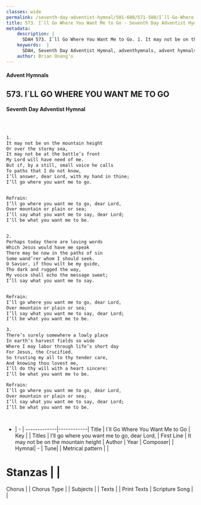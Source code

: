 ```yaml
---
classes: wide
permalink: /seventh-day-adventist-hymnal/501-600/571-580/I`ll-Go-Where-You-Want-Me-to-Go/
title: 573. I`ll Go Where You Want Me to Go - Seventh Day Adventist Hymnal
metadata:
    description: |
      SDAH 573. I`ll Go Where You Want Me to Go. 1. It may not be on the mountain height Or over the stormy sea, It may not be at the battle’s front My Lord will have need of me. But if, by a still, small voice he calls To paths that I do not know, I’ll answer, dear Lord, with my hand in thine; I’ll go where you want me to go. 
    keywords:  |
      SDAH, Seventh Day Adventist Hymnal, adventhymnals, advent hymnals, I`ll Go Where You Want Me to Go, It may not be on the mountain height ,I’ll go where you want me to go, dear Lord,
    author: Brian Onang'o
---
```


#### Advent Hymnals
## 573. I`LL GO WHERE YOU WANT ME TO GO
#### Seventh Day Adventist Hymnal

```txt



1.
It may not be on the mountain height
Or over the stormy sea,
It may not be at the battle’s front
My Lord will have need of me.
But if, by a still, small voice he calls
To paths that I do not know,
I’ll answer, dear Lord, with my hand in thine;
I’ll go where you want me to go.


Refrain:
I’ll go where you want me to go, dear Lord,
Over mountain or plain or sea;
I’ll say what you want me to say, dear Lord;
I’ll be what you want me to be.


2.
Perhaps today there are loving words
Which Jesus would have me speak
There may be now in the paths of sin
Some wand’rer whom I should seek.
O Savior, if thou wilt be my guide,
Tho dark and rugged the way,
My voice shall echo the message sweet;
I’ll say what you want me to say.


Refrain:
I’ll go where you want me to go, dear Lord,
Over mountain or plain or sea;
I’ll say what you want me to say, dear Lord;
I’ll be what you want me to be.

3.
There’s surely somewhere a lowly place
In earth’s harvest fields so wide
Where I may labor through life’s short day
For Jesus, the Crucified.
So trusting my all to thy tender care,
And knowing thou lovest me,
I’ll do thy will with a heart sincere:
I’ll be what you want me to be.

Refrain:
I’ll go where you want me to go, dear Lord,
Over mountain or plain or sea;
I’ll say what you want me to say, dear Lord;
I’ll be what you want me to be.




```

- |   -  |
-------------|------------|
Title | I`ll Go Where You Want Me to Go |
Key |  |
Titles | I’ll go where you want me to go, dear Lord, |
First Line | It may not be on the mountain height |
Author | 
Year | 
Composer|  |
Hymnal|  - |
Tune|  |
Metrical pattern | |
# Stanzas |  |
Chorus |  |
Chorus Type |  |
Subjects |  |
Texts |  |
Print Texts | 
Scripture Song |  |
  

